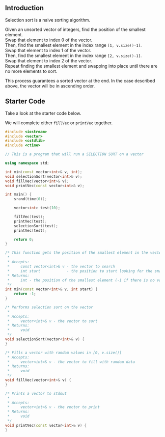 Introduction
---

Selection sort is a naive sorting algorithm.

Given an unsorted vector of integers, find the position of the smallest element.<br>
Swap that element to index 0 of the vector.<br>
Then, find the smallest element in the index range `[1, v.size()-1]`.<br>
Swap that element to index 1 of the vector.<br>
Then, find the smallest element in the index range `[2, v.size()-1]`.<br>
Swap that element to index 2 of the vector.<br>
Repeat finding the smallest element and swapping into place until there are no more elements to sort.

This process guarantees a sorted vector at the end.
In the case described above, the vector will be in ascending order.


Starter Code
---

Take a look at the starter code below.

We will complete either `fillVec` or `printVec` together.

```c++
#include <iostream>
#include <vector>
#include <cstdlib>
#include <ctime>

// This is a program that will run a SELECTION SORT on a vector

using namespace std;

int min(const vector<int>& v, int);
void selectionSort(vector<int>& v);
void fillVec(vector<int>& v);
void printVec(const vector<int>& v);

int main() {
    srand(time(0));

    vector<int> test(10);

    fillVec(test);
    printVec(test);
    selectionSort(test);
    printVec(test);

    return 0;
}

/* This function gets the position of the smallest element in the vector
 *
 * Accepts:
 *     const vector<int>& v - the vector to search
 *     int start            - the position to start looking for the smallest value
 * Returns:
 *     int - the position of the smallest element (-1 if there is no value)
 */
int min(const vector<int>& v, int start) {
    return -1;
}

/* Performs selection sort on the vector
 *
 * Accepts:
 *     vector<int>& v - the vector to sort
 * Returns:
 *     void
 */
void selectionSort(vector<int>& v) {
}

/* Fills a vector with random values in [0, v.size()]
 * Accepts:
 *     vector<int>& v - the vector to fill with random data
 * Returns:
 *     void
 */
void fillVec(vector<int>& v) {
}

/* Prints a vector to stdout
 *
 * Accepts:
 *     vector<int>& v - the vector to print
 * Returns:
 *     void
 */
void printVec(const vector<int>& v) {
}
```


